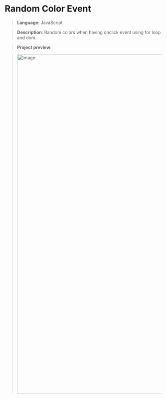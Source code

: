 # Random Color Event

> **Language**: JavaScript

> **Description**: Random colors when having onclick event using for loop and dom.

> **Project preview**:

> <img width="1085" alt="image" src="https://github.com/user-attachments/assets/1682982b-1196-46eb-b70a-708362844380">
